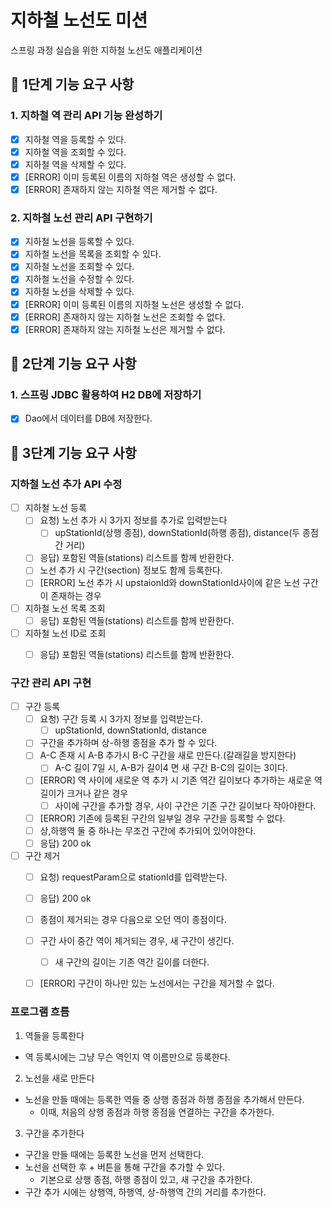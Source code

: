 # 지하철 노선도 미션
스프링 과정 실습을 위한 지하철 노선도 애플리케이션

## 🚀 1단계 기능 요구 사항

### 1. 지하철 역 관리 API 기능 완성하기
- [x] 지하철 역을 등록할 수 있다.
- [x] 지하철 역을 조회할 수 있다.
- [x] 지하철 역을 삭제할 수 있다.
- [x] [ERROR] 이미 등록된 이름의 지하철 역은 생성할 수 없다.
- [x] [ERROR] 존재하지 않는 지하철 역은 제거할 수 없다.

### 2. 지하철 노선 관리 API 구현하기
- [x] 지하철 노선을 등록할 수 있다.
- [x] 지하철 노선을 목록을 조회할 수 있다.
- [x] 지하철 노선을 조회할 수 있다.
- [x] 지하철 노선을 수정할 수 있다.
- [x] 지하철 노선을 삭제할 수 있다.
- [x] [ERROR] 이미 등록된 이름의 지하철 노선은 생성할 수 없다.
- [x] [ERROR] 존재하지 않는 지하철 노선은 조회할 수 없다.
- [x] [ERROR] 존재하지 않는 지하철 노선은 제거할 수 없다.

## 🚀 2단계 기능 요구 사항

### 1. 스프링 JDBC 활용하여 H2 DB에 저장하기
- [x] Dao에서 데이터를 DB에 저장한다.

## 🚀 3단계 기능 요구 사항
### 지하철 노선 추가 API 수정
- [ ] 지하철 노선 등록
    - [ ] 요청) 노선 추가 시 3가지 정보를 추가로 입력받는다
        - [ ] upStationId(상행 종점), downStationId(하행 종점), distance(두 종점 간 거리)
    - [ ] 응답) 포함된 역들(stations) 리스트를 함께 반환한다.
    - [ ] 노선 추가 시 구간(section) 정보도 함께 등록한다.
    - [ ] [ERROR] 노선 추가 시 upstaionId와 downStationId사이에 같은 노선 구간이 존재하는 경우
- [ ] 지하철 노선 목록 조회
    - [ ] 응답) 포함된 역들(stations) 리스트를 함께 반환한다.
- [ ] 지하철 노선 ID로 조회
    - [ ] 응답) 포함된 역들(stations) 리스트를 함께 반환한다.


### 구간 관리 API 구현
- [ ] 구간 등록
    - [ ] 요청) 구간 등록 시 3가지 정보를 입력받는다.
        - [ ] upStationId, downStationId, distance
    - [ ] 구간을 추가하며 상-하행 종점을 추가 할 수 있다.
    - [ ] A-C 존재 시 A-B 추가시 B-C 구간을 새로 만든다.(갈래길을 방지한다)
        - [ ] A-C 길이 7일 시, A-B가 길이4 면 새 구간 B-C의 길이는 3이다.
    - [ ] [ERROR] 역 사이에 새로운 역 추가 시 기존 역간 길이보다 추가하는 새로운 역 길이가 크거나 같은 경우
      - [ ] 사이에 구간을 추가할 경우, 사이 구간은 기존 구간 길이보다 작아야한다.
    - [ ] [ERROR] 기존에 등록된 구간의 일부일 경우 구간을 등록할 수 없다.
    - [ ] 상,하행역 둘 중 하나는 무조건 구간에 추가되어 있어야한다.  
    - [ ] 응답) 200 ok
- [ ] 구간 제거
    - [ ] 요청) requestParam으로 stationId를 입력받는다.
    - [ ] 응답) 200 ok
    - [ ] 종점이 제거되는 경우 다음으로 오던 역이 종점이다.
    - [ ] 구간 사이 중간 역이 제거되는 경우, 새 구간이 생긴다.
      - [ ] 새 구간의 길이는 기존 역간 길이를 더한다.
    - [ ] [ERROR] 구간이 하나만 있는 노선에서는 구간을 제거할 수 없다.
  

### 프로그램 흐름
1. 역들을 등록한다
- 역 등록시에는 그냥 무슨 역인지 역 이름만으로 등록한다.
2. 노선을 새로 만든다
- 노선을 만들 때에는 등록한 역들 중 상행 종점과 하행 종점을 추가해서 만든다.
  - 이때, 처음의 상행 종점과 하행 종점을 연결하는 구간을 추가한다.
3. 구간을 추가한다
- 구간을 만들 때에는 등록한 노선을 먼저 선택한다.
- 노선을 선택한 후 + 버튼을 통해 구간을 추가할 수 있다.
  - 기본으로 상행 종점, 하행 종점이 있고, 새 구간을 추가한다.
- 구간 추가 시에는 상행역, 하행역, 상-하행역 간의 거리를 추가한다.

